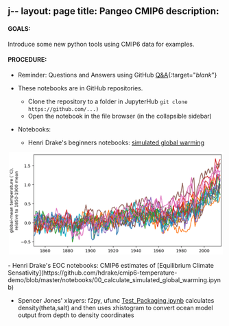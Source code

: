 j--
layout: page
title: Pangeo CMIP6
description: 
---

#### GOALS: 
Introduce some new python tools using CMIP6 data for examples.

#### PROCEDURE:
- Reminder: Questions and Answers using GitHub [Q&A](/pages/issues.html){:target="_blank_"}
  
- These notebooks are in GitHub repositories. 
  - Clone the repository to a folder in JupyterHub 
    ```git clone https://github.com/...)```
  - Open the notebook in the file browser (in the collapsible sidebar)

- Notebooks:
   - Henri Drake's beginners notebooks: [simulated global warming](https://github.com/hdrake/cmip6-temperature-demo/blob/master/notebooks/00_calculate_simulated_global_warming.ipynb)
<p align="center"><img src="/assets/hdrake.png" width="500"></p>
   - Henri Drake's EOC notebooks: CMIP6 estimates of [Equilibrium Climate Sensativity](https://github.com/hdrake/cmip6-temperature-demo/blob/master/notebooks/00_calculate_simulated_global_warming.ipynb)

   - Spencer Jones' xlayers: f2py, ufunc [Test_Packaging.ipynb](https://github.com/cspencerjones/xlayers/blob/master/notebooks/Test_Packaging.ipynb)
calculates density(theta,salt) and then uses xhistogram to convert ocean model output from depth to density coordinates

